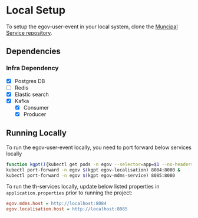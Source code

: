 # Local Setup

To setup the egov-user-event in your local system, clone the [Muncipal Service repository](https://github.com/egovernments/core-services).

## Dependencies

### Infra Dependency

- [X] Postgres DB
- [ ] Redis
- [X] Elastic search
- [X] Kafka
  - [X] Consumer
  - [X] Producer

## Running Locally

To run the egov-user-event locally, you need to port forward below services locally

```bash
function kgpt(){kubectl get pods -n egov --selector=app=$1 --no-headers=true | head -n1 | awk '{print $1}'}
kubectl port-forward -n egov $(kgpt egov-localisation) 8084:8080 &
kubectl port-forward -n egov $(kgpt egov-mdms-service) 8085:8080
```

To run the th-services locally, update below listed properties in `application.properties` prior to running the project:

```ini
egov.mdms.host = http://localhost:8084
egov.localisation.host = http://localhost:8085
```
